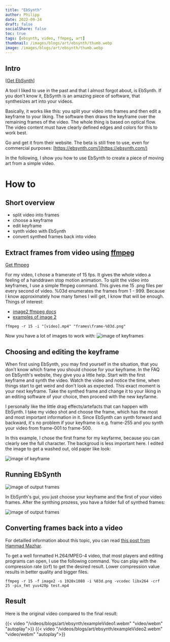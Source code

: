```yaml
---
title: "EbSynth"
author: Philipp
date: 2022-09-24
draft: false
socialShare: false
toc: true
tags: [ebsynth, video, ffmpeg, art]
thumbnail: /images/blogs/art/ebsynth/thumb.webp
image: /images/blogs/art/ebsynth/thumb.webp
---
```


## Intro

[[Get EbSynth](https://ebsynth.com/)]

A tool I liked to use in the past and that I almost forgot about, is EbSynth.
If you don't know it, EbSynth is an amazing piece of software, that synthesizes art into your videos.

Basically, it works like this: you split your video into frames and then edit a keyframe to your liking.
The software then draws the keyframe over the remaining frames of the video. The whole thing is based on optical flow.
The video content must have clearly defined edges and colors for this to work best.

Go and get it from their website. The beta is still free to use, even for commercial purposes:
[https://ebsynth.com/](https://ebsynth.com/)

In the following, I show you how to use EbSynth to create a piece of moving art from a simple video.

# How to

## Short overview

- split video into frames
- choose a keyframe
- edit keyframe
- synth video with EbSynth
- convert synthed frames back into video

## Extract frames from video using [ffmpeg](https://ffmpeg.org/)

[Get ffmpeg](https://ffmpeg.org/)

For my video, I chose a framerate of 15 fps. It gives the whole video a feeling of a handdrawn stop motion animation.
To split the video into keyframes, I use a simple ffmpeg command.
This gives me 15 .png files per every second of video. %03d enumerates the frames from 1 - 999. Because I know approximately how many fames I will get, I know that will be enough.
Things of interest:
- [image2 ffmpeg docs](https://ffmpeg.org/ffmpeg-formats.html#image2-1)
- [examples of image 2](http://underpop.online.fr/f/ffmpeg/help/image2-1.htm.gz)

```
ffmpeg -r 15 -i "[video].mp4" "frames\frame-%03d.png"
```

Now you have a lot of images to work with:
![image of keyframes](/images/blogs/art/ebsynth/frames.webp)

## Choosing and editing the keyframe

When first using EbSynth, you may find yourself in the situation, that you don't know which frame you should choose for your keyframe.
In the FAQ on EbSynth's website, they give you a little help. Start with the first keyframe and synth the video. Watch the video and notice the time,
when things start to get weird and don't look as expected. This exact moment is your next keyframe. Take the synthed frame and change it to your liking in
an editing software of your choice, then proceed with the new keyfarme.

I personally like the little drag effects/artefacts that can happen with EbSynth.
I take my video shot and choose the frame, which has the most and most important information in it.
Since EbSynth can synth forward and backward, it's no problem if your keyframe is e.g. frame-255 and you synth your video from frame-001 to frame-500.

In this example, I chose the first frame for my keyfarme, because you can clearly see the full character. The backgroud is less important here.
I edited the image to get a washed out, old paper like look:

![image of keyframe](/images/blogs/art/ebsynth/keyframe.webp)

## Running EbSynth

![image of output frames](/images/blogs/art/ebsynth/ebsynth.webp)

In EbSynth's gui, you just choose your keyframe and the first of your video frames.
After the synthing prozess, you have a folder full of synthed frames:

![image of output frames](/images/blogs/art/ebsynth/output-frames.webp)

## Converting frames back into a video

For detailled information about this topic, you can read [this post from Hammad Mazhar](https://hamelot.io/visualization/using-ffmpeg-to-convert-a-set-of-images-into-a-video/). 

To get a well formatted H.264/MPEG-4 video, that most players and editing programs can open, I use the following command.
You can play with the compression rate (crf) to get the desired result. Lower compression value results in better quality and bigger files.

```
ffmpeg -r 15 -f image2 -s 1920x1080 -i %03d.png -vcodec libx264 -crf 25 -pix_fmt yuv420p test.mp4
```

## Result

Here is the original video compared to the final result:

{{< video "/videos/blogs/art/ebsynth/exampleVideo1.webm" "video/webm" "autoplay">}}
{{< video "/videos/blogs/art/ebsynth/exampleVideo2.webm" "video/webm" "autoplay">}}